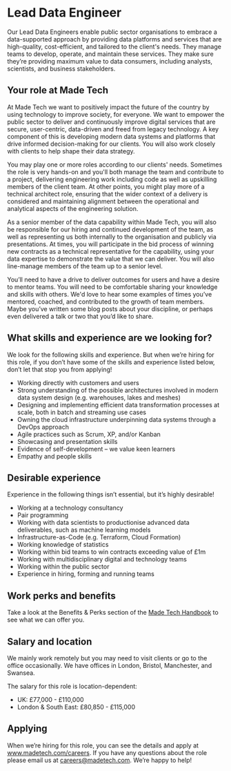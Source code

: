 # Lead Data Engineer

Our Lead Data Engineers enable public sector organisations to embrace a data-supported approach by providing data platforms and services that are high-quality, cost-efficient, and tailored to the client's needs. They manage teams to develop, operate, and maintain these services. They make sure they’re providing maximum value to data consumers, including analysts, scientists, and business stakeholders.

## Your role at Made Tech 

At Made Tech we want to positively impact the future of the country by using technology to improve society, for everyone. We want to empower the public sector to deliver and continuously improve digital services that are secure, user-centric, data-driven and freed from legacy technology. A key component of this is developing modern data systems and platforms that drive informed decision-making for our clients. You will also work closely with clients to help shape their data strategy.

You may play one or more roles according to our clients' needs. Sometimes the role is very hands-on and you'll both manage the team and contribute to a project, delivering engineering work including code as well as upskilling members of the client team. At other points, you might play more of a technical architect role, ensuring that the wider context of a delivery is considered and maintaining alignment between the operational and analytical aspects of the engineering solution.

As a senior member of the data capability within Made Tech, you will also be responsible for our hiring and continued development of the team, as well as representing us both internally to the organisation and publicly via presentations. At times, you will participate in the bid process of winning new contracts as a technical representative for the capability, using your data expertise to demonstrate the value that we can deliver. You will also line-manage members of the team up to a senior level.

You’ll need to have a drive to deliver outcomes for users and have a desire to mentor teams. You will need to be comfortable sharing your knowledge and skills with others. We'd love to hear some examples of times you’ve mentored, coached, and contributed to the growth of team members. Maybe you’ve written some blog posts about your discipline, or perhaps even delivered a talk or two that you’d like to share.

## What skills and experience are we looking for?

We look for the following skills and experience. But when we’re hiring for this role, if you don’t have some of the skills and experience listed below, don’t let that stop you from applying! 

- Working directly with customers and users
- Strong understanding of the possible architectures involved in modern data system design (e.g. warehouses, lakes and meshes)
- Designing and implementing efficient data transformation processes at scale, both in batch and streaming use cases
- Owning the cloud infrastructure underpinning data systems through a DevOps approach
- Agile practices such as Scrum, XP, and/or Kanban
- Showcasing and presentation skills
- Evidence of self-development – we value keen learners
- Empathy and people skills

## Desirable experience

Experience in the following things isn’t essential, but it’s highly desirable!

- Working at a technology consultancy
- Pair programming
- Working with data scientists to productionise advanced data deliverables, such as machine learning models
- Infrastructure-as-Code (e.g. Terraform, Cloud Formation)
- Working knowledge of statistics
- Working within bid teams to win contracts exceeding value of £1m
- Working with multidisciplinary digital and technology teams
- Working within the public sector
- Experience in hiring, forming and running teams

## Work perks and benefits

Take a look at the Benefits & Perks section of the [Made Tech Handbook](https://github.com/madetech/handbook) to see what we can offer you. 

## Salary and location

We mainly work remotely but you may need to visit clients or go to the office occasionally. We have offices in London, Bristol, Manchester, and Swansea. 

The salary for this role is location-dependent:

- UK: £77,000 - £110,000
- London & South East: £80,850 - £115,000

## Applying

When we’re hiring for this role, you can see the details and apply at www.madetech.com/careers. If you have any questions about the role please email us at [careers@madetech.com](mailto:careers@madetech.com). We’re happy to help!

